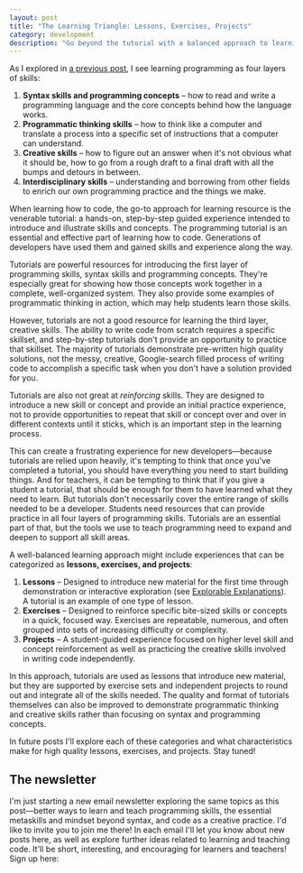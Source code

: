 ```yaml
---
layout: post
title: "The Learning Triangle: Lessons, Exercises, Projects"
category: development
description: "Go beyond the tutorial with a balanced approach to learning programming."
---
```


As I explored in [a previous post](/the-four-layers-of-programming-skills/), I see learning programming as four layers of skills:

1. **Syntax skills and programming concepts** – how to read and write a programming language and the core concepts behind how the language works.
2. **Programmatic thinking skills** – how to think like a computer and translate a process into a specific set of instructions that a computer can understand.
3. **Creative skills** – how to figure out an answer when it's not obvious what it should be, how to go from a rough draft to a final draft with all the bumps and detours in between.
4. **Interdisciplinary skills** – understanding and borrowing from other fields to enrich our own programming practice and the things we make.

When learning how to code, the go-to approach for learning resource is the venerable tutorial: a hands-on, step-by-step guided experience intended to introduce and illustrate skills and concepts. The programming tutorial is an essential and effective part of learning how to code. Generations of developers have used them and gained skills and experience along the way.

Tutorials are powerful resources for introducing the first layer of programming skills, syntax skills and programming concepts. They're especially great for showing how those concepts work together in a complete, well-organized system. They also provide some examples of programmatic thinking in action, which may help students learn those skills.

However, tutorials are not a good resource for learning the third layer, creative skills. The ability to write code from scratch requires a specific skillset, and step-by-step tutorials don't provide an opportunity to practice that skillset. The majority of tutorials demonstrate pre-written high quality solutions, not the messy, creative, Google-search filled process of writing code to accomplish a specific task when you don't have a solution provided for you.

Tutorials are also not great at _reinforcing_ skills. They are designed to introduce a new skill or concept and provide an initial practice experience, not to provide opportunities to repeat that skill or concept over and over in different contexts until it sticks, which is an important step in the learning process.

This can create a frustrating experience for new developers—because tutorials are relied upon heavily, it's tempting to think that once you've completed a tutorial, you should have everything you need to start building things. And for teachers, it can be tempting to think that if you give a student a tutorial, that should be enough for them to have learned what they need to learn. But tutorials don't necessarily cover the entire range of skills needed to be a developer. Students need resources that can provide practice in all four layers of programming skills. Tutorials are an essential part of that, but the tools we use to teach programming need to expand and deepen to support all skill areas.

A well-balanced learning approach might include experiences that can be categorized as **lessons, exercises, and projects**:

1. **Lessons** – Designed to introduce new material for the first time through demonstration or interactive exploration (see [Explorable Explanations](http://explorabl.es)). A tutorial is an example of one type of lesson.
2. **Exercises** – Designed to reinforce specific bite-sized skills or concepts in a quick, focused way. Exercises are repeatable, numerous, and often grouped into sets of increasing difficulty or complexity.
3. **Projects** – A student-guided experience focused on higher level skill and concept reinforcement as well as practicing the creative skills involved in writing code independently.

In this approach, tutorials are used as lessons that introduce new material, but they are supported by exercise sets and independent projects to round out and integrate all of the skills needed. The quality and format of tutorials themselves can also be improved to demonstrate programmatic thinking and creative skills rather than focusing on syntax and programming concepts.

In future posts I'll explore each of these categories and what characteristics make for high quality lessons, exercises, and projects. Stay tuned!

## The newsletter

I'm just starting a new email newsletter exploring the same topics as this post—better ways to learn and teach programming skills, the essential metaskills and mindset beyond syntax, and code as a creative practice. I'd like to invite you to join me there! In each email I'll let you know about new posts here, as well as explore further ideas related to learning and teaching code. It'll be short, interesting, and encouraging for learners and teachers! Sign up here:

